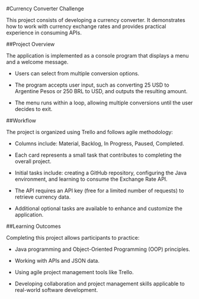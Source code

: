 #Currency Converter Challenge

This project consists of developing a currency converter. It demonstrates how to work with currency exchange rates and provides practical experience in consuming APIs.

##Project Overview

The application is implemented as a console program that displays a menu and a welcome message.

- Users can select from multiple conversion options.

- The program accepts user input, such as converting 25 USD to Argentine Pesos or 250 BRL to USD, and outputs the resulting amount.

- The menu runs within a loop, allowing multiple conversions until the user decides to exit.

##Workflow

The project is organized using Trello and follows agile methodology:

- Columns include: Material, Backlog, In Progress, Paused, Completed.

- Each card represents a small task that contributes to completing the overall project.

- Initial tasks include: creating a GitHub repository, configuring the Java environment, and learning to consume the Exchange Rate API.

- The API requires an API key (free for a limited number of requests) to retrieve currency data.

- Additional optional tasks are available to enhance and customize the application.

##Learning Outcomes

Completing this project allows participants to practice:

- Java programming and Object-Oriented Programming (OOP) principles.

- Working with APIs and JSON data.

- Using agile project management tools like Trello.

- Developing collaboration and project management skills applicable to real-world software development.
